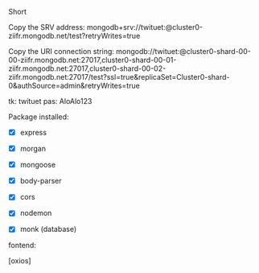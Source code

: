 Short

Copy the SRV address:
mongodb+srv://twituet:<PASSWORD>@cluster0-ziifr.mongodb.net/test?retryWrites=true




Copy the URI connection string:
mongodb://twituet:<PASSWORD>@cluster0-shard-00-00-ziifr.mongodb.net:27017,cluster0-shard-00-01-ziifr.mongodb.net:27017,cluster0-shard-00-02-ziifr.mongodb.net:27017/test?ssl=true&replicaSet=Cluster0-shard-0&authSource=admin&retryWrites=true


tk: twituet
pas:  AloAlo123


Package installed:

- [x] express
- [x] morgan
- [x] mongoose
- [x] body-parser
- [x] cors
- [x] nodemon
- [x] monk   (database)


fontend:

[oxios]
